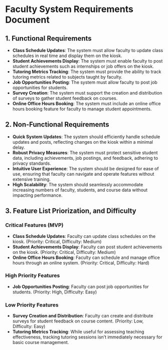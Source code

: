 # Faculty System Requirements Document 

## 1. Functional Requirements
- **Class Schedule Updates**: The system must allow faculty to update class schedules in real time and display them on the kiosk.
- **Student Achievements Display**: The system must enable faculty to post student achievements such as internships or job offers on the kiosk.
- **Tutoring Metrics Tracking**: The system must provide the ability to track tutoring metrics related to subjects taught by faculty.
- **Job Opportunities Posting**: The system must allow faculty to post job opportunities for students.
- **Survey Creation**: The system must support the creation and distribution of surveys to gather student feedback on courses.
- **Online Office Hours Booking**: The system must include an online office hours booking feature for faculty to manage student appointments.

## 2. Non-Functional Requirements 
- **Quick System Updates**: The system should efficiently handle schedule updates and posts, reflecting changes on the kiosk within a minimal delay.
- **Robust Privacy Measures**: The system must protect sensitive student data, including achievements, job postings, and feedback, adhering to privacy standards.
- **Intuitive User Experience**: The system should be designed for ease of use, ensuring that faculty can navigate and operate features without extensive training.
- **High Scalability**: The system should seamlessly accommodate increasing numbers of faculty, students, and course data without impacting performance.

## 3. Feature List Priorization, and Difficulty
### Critical Features (MVP)
- **Class Schedule Updates**: Faculty can update class schedules on the kiosk. (Priority: Critical, Difficulty: Medium)
- **Student Achievements Display**: Faculty can post student achievements on the kiosk. (Priority: Critical, Difficulty: Medium)
- **Online Office Hours Booking**: Faculty can schedule and manage office hours through an online system. (Priority: Critical, Difficulty: Hard)

### High Priority Features 
- **Job Opportunities Posting**: Faculty can post job opportunities for students. (Priority: High, Difficulty: Easy)

### Low Priority Features
- **Survey Creation and Distribution**: Faculty can create and distribute surveys for student feedback on course content. (Priority: Low, Difficulty: Easy)
- **Tutoring Metrics Tracking**: While useful for assessing teaching effectiveness, tracking tutoring sessions isn’t immediately necessary for basic course management.

